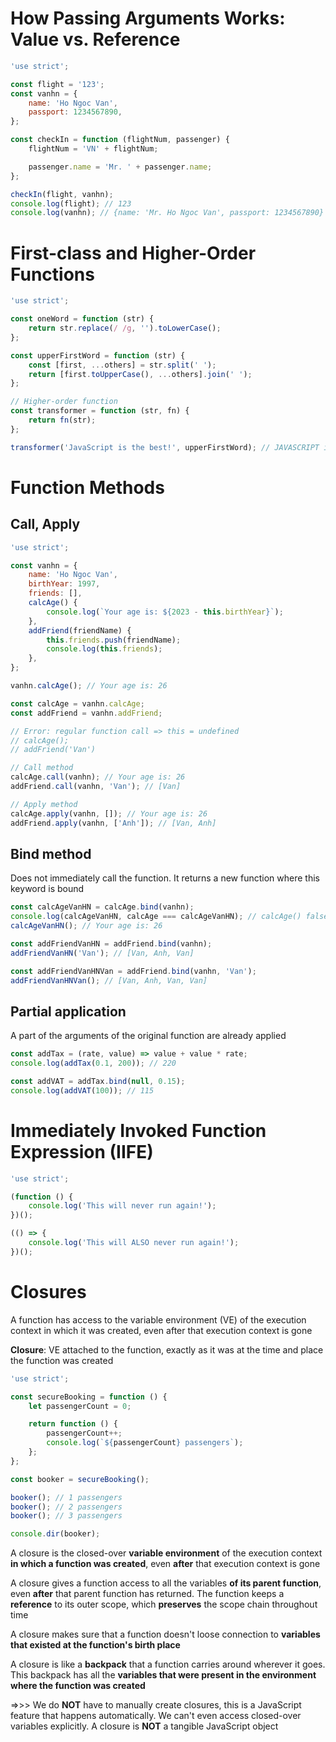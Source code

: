 # How Passing Arguments Works: Value vs. Reference

```js
'use strict';

const flight = '123';
const vanhn = {
    name: 'Ho Ngoc Van',
    passport: 1234567890,
};

const checkIn = function (flightNum, passenger) {
    flightNum = 'VN' + flightNum;

    passenger.name = 'Mr. ' + passenger.name;
};

checkIn(flight, vanhn);
console.log(flight); // 123
console.log(vanhn); // {name: 'Mr. Ho Ngoc Van', passport: 1234567890}
```

# First-class and Higher-Order Functions

```js
'use strict';

const oneWord = function (str) {
    return str.replace(/ /g, '').toLowerCase();
};

const upperFirstWord = function (str) {
    const [first, ...others] = str.split(' ');
    return [first.toUpperCase(), ...others].join(' ');
};

// Higher-order function
const transformer = function (str, fn) {
    return fn(str);
};

transformer('JavaScript is the best!', upperFirstWord); // JAVASCRIPT is the best!
```

# Function Methods

## Call, Apply

```js
'use strict';

const vanhn = {
    name: 'Ho Ngoc Van',
    birthYear: 1997,
    friends: [],
    calcAge() {
        console.log(`Your age is: ${2023 - this.birthYear}`);
    },
    addFriend(friendName) {
        this.friends.push(friendName);
        console.log(this.friends);
    },
};

vanhn.calcAge(); // Your age is: 26

const calcAge = vanhn.calcAge;
const addFriend = vanhn.addFriend;

// Error: regular function call => this = undefined
// calcAge();
// addFriend('Van')

// Call method
calcAge.call(vanhn); // Your age is: 26
addFriend.call(vanhn, 'Van'); // [Van]

// Apply method
calcAge.apply(vanhn, []); // Your age is: 26
addFriend.apply(vanhn, ['Anh']); // [Van, Anh]
```

## Bind method

Does not immediately call the function. It returns a new function where this keyword is bound

```js
const calcAgeVanHN = calcAge.bind(vanhn);
console.log(calcAgeVanHN, calcAge === calcAgeVanHN); // calcAge() false
calcAgeVanHN(); // Your age is: 26

const addFriendVanHN = addFriend.bind(vanhn);
addFriendVanHN('Van'); // [Van, Anh, Van]

const addFriendVanHNVan = addFriend.bind(vanhn, 'Van');
addFriendVanHNVan(); // [Van, Anh, Van, Van]
```

## Partial application

A part of the arguments of the original function are already applied

```js
const addTax = (rate, value) => value + value * rate;
console.log(addTax(0.1, 200)); // 220

const addVAT = addTax.bind(null, 0.15);
console.log(addVAT(100)); // 115
```

# Immediately Invoked Function Expression (IIFE)

```js
'use strict';

(function () {
    console.log('This will never run again!');
})();

(() => {
    console.log('This will ALSO never run again!');
})();
```

# Closures

A function has access to the variable environment (VE) of the execution context in which it was created, even after that execution context is gone

**Closure**: VE attached to the function, exactly as it was at the time and place the function was created

```js
'use strict';

const secureBooking = function () {
    let passengerCount = 0;

    return function () {
        passengerCount++;
        console.log(`${passengerCount} passengers`);
    };
};

const booker = secureBooking();

booker(); // 1 passengers
booker(); // 2 passengers
booker(); // 3 passengers

console.dir(booker);
```

A closure is the closed-over **variable environment** of the execution context **in which a function was created**, even **after** that execution context is gone

A closure gives a function access to all the variables **of its parent function**, even **after** that parent function has returned. The function keeps a **reference** to its outer scope, which **preserves** the scope chain throughout time

A closure makes sure that a function doesn't loose connection to **variables that existed at the function's birth place**

A closure is like a **backpack** that a function carries around wherever it goes. This backpack has all the **variables that were present in the environment where the function was created**

=>>> We do **NOT** have to manually create closures, this is a JavaScript feature that happens automatically. We can't even access closed-over variables explicitly. A closure is **NOT** a tangible JavaScript object
